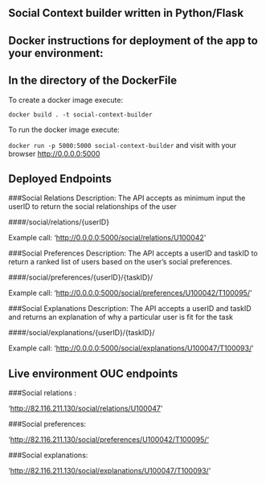 ## Social Context builder written in Python/Flask


## Docker instructions for deployment of the app to your environment:
In the directory of the DockerFile
---------------------------------------------
To create a docker image execute: 

`docker build . -t social-context-builder`

To run the docker image execute:

`docker run -p 5000:5000 social-context-builder` and visit with your browser http://0.0.0.0:5000
## Deployed Endpoints
###Social Relations 
Description: The API accepts as minimum input the userID to return the social relationships of the user

####/social/relations/{userID}

Example call:
‘http://0.0.0.0:5000/social/relations/U100042'

###Social Preferences
Description: The API accepts a userID and taskID to return a ranked list of users based on the user’s social preferences.

####/social/preferences/{userID}/{taskID}/

Example call:
‘http://0.0.0.0:5000/social/preferences/U100042/T100095/'

###Social Explanations 
Description: The API accepts a userID and taskID and returns an explanation of why a particular user is fit for the task

####/social/explanations/{userID}/{taskID}/

Example call: 
‘http://0.0.0.0:5000/social/explanations/U100047/T100093/'

## Live environment OUC endpoints
###Social relations : 

‘http://82.116.211.130/social/relations/U100047'

###Social preferences:

‘http://82.116.211.130/social/preferences/U100042/T100095/‘

###Social explanations:

‘http://82.116.211.130/social/explanations/U100047/T100093/'




